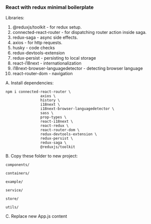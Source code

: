 ### React with redux minimal boilerplate

Libraries:

1. @reduxjs/toolkit - for redux setup.
2. connected-react-router - for dispatching router action inside saga.
3. redux-saga - async side effects.
4. axios - for http requests.
5. husky - code checks
6. redux-devtools-extension
7. redux-persist - persisting to local storage
8. react-i18next - internationalization
9. i18next-browser-languagedetector - detecting browser language
10. react-router-dom - navigation

A. Install dependencies:

```
npm i connected-react-router \
                axios \
                history \
                i18next \
                i18next-browser-languagedetector \
                sass \
                prop-types \
                react-i18next \
                react-redux \
                react-router-dom \
                redux-devtools-extension \
                redux-persist \
                redux-saga \
                @reduxjs/toolkit
```

B. Copy these folder to new project:

    components/

    containers/

    example/

    service/

    store/

    utils/

C. Replace new App.js content